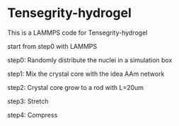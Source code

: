 # Tensegrity-hydrogel
This is a LAMMPS code for Tensegrity-hydrogel

start from step0 with LAMMPS

step0: Randomly distribute the nuclei in a simulation box

step1: Mix the crystal core with the idea AAm network

step2: Crystal core grow to a rod with L=20um 

step3: Stretch 

step4: Compress
